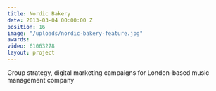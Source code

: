 ```yaml
---
title: Nordic Bakery
date: 2013-03-04 00:00:00 Z
position: 16
image: "/uploads/nordic-bakery-feature.jpg"
awards: 
video: 61063278
layout: project
---
```


Group strategy, digital marketing campaigns for London-based music management company